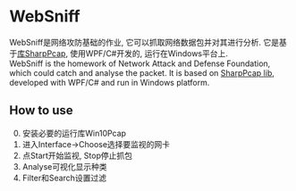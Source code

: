 # WebSniff
WebSniff是网络攻防基础的作业, 它可以抓取网络数据包并对其进行分析. 它是基于[库SharpPcap](https://github.com/chmorgan/sharppcap), 使用WPF/C#开发的, 运行在Windows平台上.  
WebSniff is the homework of Network Attack and Defense Foundation, which could catch and analyse the packet. 
It is based on [SharpPcap lib](https://github.com/chmorgan/sharppcap), developed with WPF/C# and run in Windows platform.  

## How to use
0. 安装必要的运行库Win10Pcap
1. 进入Interface->Choose选择要监视的网卡
2. 点Start开始监视, Stop停止抓包
3. Analyse可视化显示种类
4. Filter和Search设置过滤